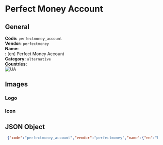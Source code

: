# Perfect Money Account 
## General 
**Code:** `perfectmoney_account`  
**Vendor:** `perfectmoney`  
**Name:**  
:	[en] Perfect Money Account  
**Category:** `alternative`  
**Countries:**  
![UA](https://cdnjs.cloudflare.com/ajax/libs/flag-icon-css/3.3.0/flags/4x3/UA.svg#w24)  
 
## Images 
### Logo 
### Icon 
## JSON Object 
```json
 {"code":"perfectmoney_account","vendor":"perfectmoney","name":{"en":"Perfect Money Account"},"description":null,"countries":["UA"],"category":"alternative"}```  
